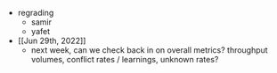 - regrading
	- samir
	- yafet
- [[Jun 29th, 2022]]
	- next week, can we check back in on overall metrics? throughput volumes, conflict rates / learnings, unknown rates?